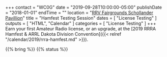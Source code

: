 +++
contact = "WC0G"
date = "2019-09-28T10:00:00-05:00"
publishDate = "2018-01-01"
endTime = ""
location = "[RRV Fairgrounds Schollander Pavillion](/places/rrv-fairgrounds-schollander-pavillion)"
title = "Hamfest Testing Session"
dates = [ "License Testing" ]
outputs = [ "HTML", "Calendar" ]
categories = [ "License Testing" ]
+++
Earn your first Amateur Radio license, or an upgrade, at the
[2019 RRRA Hamfest & ARRL Dakota Division Convention]({{< relref "/calendar/2019/rrra-hamfest.md" >}}).

{{% bring %}}
{{% status %}}

